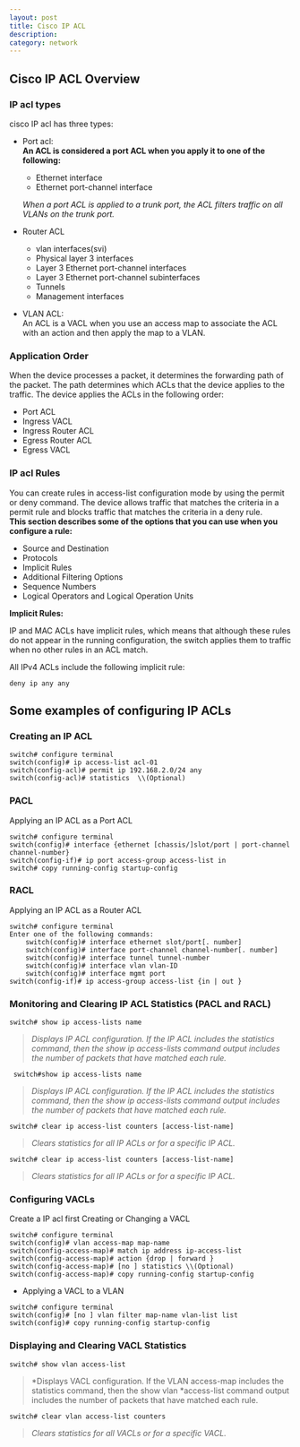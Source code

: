 ```yaml
---
layout: post
title: Cisco IP ACL
description: 
category: network
---
```


## Cisco IP ACL Overview
### IP acl types
cisco IP acl has three types:
- Port acl:   
**An ACL is considered a port ACL when you apply it to one of the following:**  
  - Ethernet interface
  - Ethernet port-channel interface  

  *When a port ACL is applied to a trunk port, the ACL filters traffic on all VLANs on the trunk port.*

- Router ACL  
  - vlan interfaces(svi)
  - Physical layer 3 interfaces
  - Layer 3 Ethernet port-channel interfaces
  - Layer 3 Ethernet port-channel subinterfaces
  - Tunnels
  - Management interfaces

- VLAN ACL:  
An ACL is a VACL when you use an access map to associate the ACL with an action and then apply the map to a VLAN.

### Application Order
When the device processes a packet, it determines the forwarding path of the packet. The path determines which ACLs that the device applies to the traffic. The device applies the ACLs in the following order:
- Port ACL
- Ingress VACL
- Ingress Router ACL
- Egress Router ACL
- Egress VACL



### IP acl Rules  
You can create rules in access-list configuration mode by using the permit or deny command. The device allows traffic that matches the criteria in a permit rule and blocks traffic that matches the criteria in a deny rule.   
**This section describes some of the options that you can use when you configure a rule:**  
- Source and Destination
- Protocols
- Implicit Rules
- Additional Filtering Options
- Sequence Numbers
- Logical Operators and Logical Operation Units  

**Implicit Rules:**

IP and MAC ACLs have implicit rules, which means that although these rules do not appear in the running configuration, the switch applies them to traffic when no other rules in an ACL match.

All IPv4 ACLs include the following implicit rule:  
```
deny ip any any
```

## Some examples of configuring IP ACLs

### Creating an IP ACL
```
switch# configure terminal
switch(config)# ip access-list acl-01
switch(config-acl)# permit ip 192.168.2.0/24 any
switch(config-acl)# statistics  \\(Optional)
```
### PACL
Applying an IP ACL as a Port ACL  
```
switch# configure terminal
switch(config)# interface {ethernet [chassis/]slot/port | port-channel channel-number}
switch(config-if)# ip port access-group access-list in
switch# copy running-config startup-config
```  

### RACL
Applying an IP ACL as a Router ACL  
```
switch# configure terminal
Enter one of the following commands:
    switch(config)# interface ethernet slot/port[. number]
    switch(config)# interface port-channel channel-number[. number]
    switch(config)# interface tunnel tunnel-number
    switch(config)# interface vlan vlan-ID
    switch(config)# interface mgmt port
switch(config-if)# ip access-group access-list {in | out }
```

### Monitoring and Clearing IP ACL Statistics  (PACL and RACL)

```
switch# show ip access-lists name
```  
>*Displays IP ACL configuration. If the IP ACL includes the statistics command, then the show ip access-lists command output includes the number of packets that have matched each rule.*

```
 switch#show ip access-lists name
```  
>*Displays IP ACL configuration. If the IP ACL includes the statistics command, then the show ip access-lists command output includes the number of packets that have matched each rule.*  

``` 
switch# clear ip access-list counters [access-list-name]  

```

>*Clears statistics for all IP ACLs or for a specific IP ACL.*

```
switch# clear ip access-list counters [access-list-name]
```
>*Clears statistics for all IP ACLs or for a specific IP ACL.*

### Configuring VACLs
Create a IP acl first
Creating or Changing a VACL 
```
switch# configure terminal
switch(config)# vlan access-map map-name
switch(config-access-map)# match ip address ip-access-list
switch(config-access-map)# action {drop | forward }
switch(config-access-map)# [no ] statistics \\(Optional)
switch(config-access-map)# copy running-config startup-config
```
- Applying a VACL to a VLAN 

```
switch# configure terminal
switch(config)# [no ] vlan filter map-name vlan-list list
switch(config)# copy running-config startup-config 
```
### Displaying and Clearing VACL Statistics
```
switch# show vlan access-list
```
>*Displays VACL configuration. If the VLAN access-map includes the statistics command, then the show vlan *access-list command output includes the number of packets that have matched each rule.

```
switch# clear vlan access-list counters
```  
>*Clears statistics for all VACLs or for a specific VACL.*

